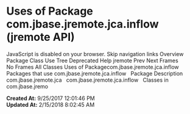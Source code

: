 # Uses of Package com.jbase.jremote.jca.inflow (jremote   API)

JavaScript is disabled on your browser. Skip navigation links Overview Package Class Use Tree Deprecated Help jremote Prev Next Frames No Frames All Classes Uses of Packagecom.jbase.jremote.jca.inflow Packages that use com.jbase.jremote.jca.inflow   Package Description com.jbase.jremote.jca   com.jbase.jremote.jca.inflow   Classes in com.jbase.jremo  

**Created At:** 9/25/2017 12:01:46 PM  
**Updated At:** 2/15/2018 8:02:45 AM  

